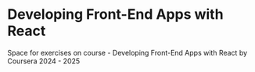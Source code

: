 # Developing Front-End Apps with React
Space for exercises on course - Developing Front-End Apps with React by Coursera
2024 - 2025
